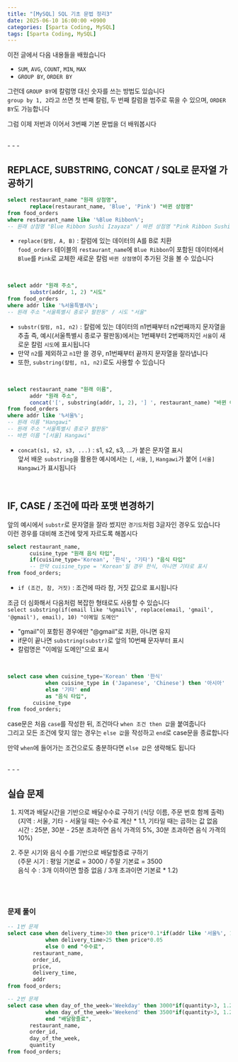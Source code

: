 ```yaml
---
title: "[MySQL] SQL 기초 문법 정리3"
date: 2025-06-10 16:00:00 +0900
categories: [Sparta Coding, MySQL]
tags: [Sparta Coding, MySQL]
---
```


이전 글에서 다음 내용들을 배웠습니다   
- `SUM`, `AVG`, `COUNT`, `MIN`, `MAX`
- `GROUP BY`, `ORDER BY`
   
그런데 `GROUP BY`에 칼럼명 대신 숫자를 쓰는 방법도 있습니다   
`group by 1, 2`라고 쓰면 첫 번째 칼럼, 두 번째 칼럼을 범주로 묶을 수 있으며, `ORDER BY`도 가능합니다   
   
그럼 이제 저번과 이어서 3번째 기본 문법을 더 배워봅시다   

<br>
- - -

## REPLACE, SUBSTRING, CONCAT / SQL로 문자열 가공하기
```sql
select restaurant_name "원래 상점명",
       replace(restaurant_name, 'Blue', 'Pink') "바뀐 상점명"
from food_orders
where restaurant_name like '%Blue Ribbon%';
-- 원래 상점명 "Blue Ribbon Sushi Izayaza" / 바뀐 상점명 "Pink Ribbon Sushi Izayaka"
```
* `replace(칼럼, A, B)` : 칼럼에 있는 데이터의 A를 B로 치환   
`food_orders` 테이블의 `restaurant_name`에 `Blue Ribbon`이 포함된 데이터에서 `Blue`를 `Pink`로 교체한 새로운 칼럼 `바뀐 상점명`이 추가된 것을 볼 수 있습니다

<br>
   
```sql
select addr "원래 주소",
       substr(addr, 1, 2) "시도"
from food_orders
where addr like '%서울특별시%';
-- 원래 주소 "서울특별시 종로구 팔판동" / 시도 "서울"
```
* `substr(칼럼, n1, n2)` : 칼럼에 있는 데이터의 n1번째부터 n2번째까지 문자열을 추출
즉, 예시(서울특별시 종로구 팔판동)에서는 1번째부터 2번째까지인 `서울`이 새로운 칼럼 `시도`에 표시됩니다   
* 만약 `n2`를 제외하고 `n1`만 쓸 경우, n1번째부터 끝까지 문자열을 잘라냅니다
* 또한, `substring(칼럼, n1, n2)`로도 사용할 수 있습니다

<br>
   
```sql
select restaurant_name "원래 이름",   
       addr "원래 주소",
       concat('[', substring(addr, 1, 2), '] ', restaurant_name) "바뀐 이름"
from food_orders
where addr like '%서울%';
-- 원래 이름 "Hangawi"
-- 원래 주소 "서울특별시 종로구 팔판동"
-- 바뀐 이름 "[서울] Hangawi"
```
* `concat(s1, s2, s3, ...)` : s1, s2, s3, ...가 붙은 문자열 표시   
앞서 배운 `substring`을 활용한 예시에서는 `[`, `서울`, `]`, `Hangawi`가 붙어 `[서울] Hangawi`가 표시됩니다   

<br>
   
## IF, CASE / 조건에 따라 포맷 변경하기   
앞의 예시에서 `substr`로 문자열을 잘라 썼지만 `경기도`처럼 3글자인 경우도 있습니다   
이런 경우를 대비해 조건에 맞게 자르도록 해봅시다   
   
```sql
select restaurant_name,
       cuisine_type "원래 음식 타입",
       if(cuisine_type='Korean', '한식', '기타') "음식 타입"
       -- 만약 cuisine_type = 'Korean'일 경우 한식, 아니면 기타로 표시
from food_orders;
```
* `if (조건, 참, 거짓)` : 조건에 따라 참, 거짓 값으로 표시됩니다   
   
조금 더 심화해서 다음처럼 복잡한 형태로도 사용할 수 있습니다   
`select substring(if(email like '%gmail%', replace(email, 'gmail', '@gmail'), email), 10) "이메일 도메인"`
- "gmail"이 포함된 경우에만 "@gmail"로 치환, 아니면 유지
- if문이 끝나면 `substring(substr)`로 앞의 10번째 문자부터 표시
- 칼럼명은 "이메일 도메인"으로 표시

<br>
   
```sql
select case when cuisine_type='Korean' then '한식'
            when cuisine_type in ('Japanese', 'Chinese') then '아시아'
            else '기타' end
            as "음식 타입",
        cuisine_type
from food_orders;
```
case문은 처음 `case`를 작성한 뒤, 조건마다 `when 조건 then 값`을 붙여줍니다   
그리고 모든 조건에 맞지 않는 경우는 `else 값`을 작성하고 `end`로 case문을 종료합니다   
   
만약 `when`에 들어가는 조건으로도 충분하다면 `else 값`은 생략해도 됩니다   

<br>
- - -

## 실습 문제
1. 지역과 배달시간을 기반으로 배달수수료 구하기 (식당 이름, 주문 번호 함께 출력)   
   (지역 : 서울, 기타 - 서울일 때는 수수료 계산 * 1.1, 기타일 때는 곱하는 값 없음   
   시간 : 25분, 30분 - 25분 초과하면 음식 가격의 5%, 30분 초과하면 음식 가격의 10%)   
   
2. 주문 시기와 음식 수를 기반으로 배달할증료 구하기   
   (주문 시기 : 평일 기본료 = 3000 / 주말 기본료 = 3500   
   음식 수 : 3개 이하이면 할증 없음 / 3개 초과이면 기본료 * 1.2)

<br><br>

### 문제 풀이
```sql
-- 1번 문제
select case when delivery_time>30 then price*0.1*if(addr like '서울%', 1.1, 1)
            when delivery_time>25 then price*0.05
            else 0 end "수수료",
        restaurant_name,
        order_id,
        price,
        delivery_time,
        addr
from food_orders;

-- 2번 문제
select case when day_of_the_week='Weekday' then 3000*if(quantity>3, 1.2, 1)
            when day_of_the_week='Weekend' then 3500*if(quantity>3, 1.2, 1)
            end "배달항즐료",
       restaurant_name,
       order_id,
       day_of_the_week,
       quantity
from food_orders;
```